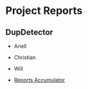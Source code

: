 # Project Reports
## DupDetector

* Ariell
* Christian
* Will


* [Reports Accumulator](./reports/)
